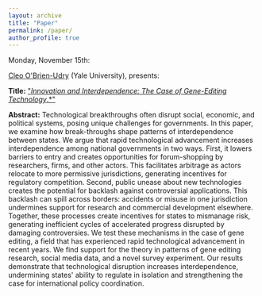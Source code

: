 ```yaml
---
layout: archive
title: "Paper"
permalink: /paper/
author_profile: true
---
```


Monday, November 15th:

[Cleo O'Brien-Udry](https://cobrienudry.github.io) (Yale University), presents:

**Title:** ["*Innovation and Interdependence: The Case of Gene-Editing Technology*.*"](https://gsipe-workshop.github.io/files/Cleo_OBrien_15NOV2021.pdf)

**Abstract:**
Technological breakthroughs often disrupt social, economic, and political systems, posing unique challenges for governments. In this paper, we examine how break-throughs shape patterns of interdependence between states. We argue that rapid technological advancement increases interdependence among national governments in two ways. First, it lowers barriers to entry and creates opportunities for forum-shopping by researchers, firms, and other actors. This facilitates arbitrage as actors relocate to more permissive jurisdictions, generating incentives for regulatory competition. Second, public unease about new technologies creates the potential for backlash against controversial applications. This backlash can spill across borders: accidents or misuse in one jurisdiction undermines support for research and commercial development elsewhere. Together, these processes create incentives for states to mismanage risk, generating inefficient cycles of accelerated progress disrupted by damaging controversies. We test these mechanisms in the case of gene editing, a field that has experienced rapid technological advancement in recent years. We find support for the theory in patterns of gene editing research, social media data, and a novel survey experiment. Our results demonstrate that technological disruption increases interdependence, undermining states' ability to regulate in isolation and strengthening the case for international policy coordination.

